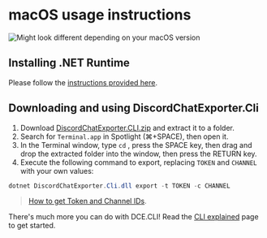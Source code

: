 # macOS usage instructions

![Might look different depending on your macOS version](https://i.imgur.com/gA8jFjJ.png)

## Installing .NET Runtime

Please follow the [instructions provided here](https://github.com/Tyrrrz/DiscordChatExporter/blob/master/.docs/Dotnet.md).

## Downloading and using DiscordChatExporter.Cli

1. Download [DiscordChatExporter.CLI.zip](https://github.com/Tyrrrz/DiscordChatExporter/releases/latest) and extract it to a folder.
2. Search for `Terminal.app` in Spotlight (⌘+SPACE), then open it.
3. In the Terminal window, type `cd` , press the SPACE key, then drag and drop the extracted folder into the window, then press the RETURN key.
4. Execute the following command to export, replacing `TOKEN` and `CHANNEL` with your own values:

```powershell
dotnet DiscordChatExporter.Cli.dll export -t TOKEN -c CHANNEL
```

> [How to get Token and Channel IDs](https://github.com/Tyrrrz/DiscordChatExporter/blob/master/.docs/Token-and-IDs.md).

There's much more you can do with DCE.CLI! Read the [CLI explained](https://github.com/Tyrrrz/DiscordChatExporter/blob/master/.docs/Getting-started.md#dcecli-commands-) page to get started.
